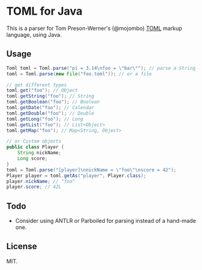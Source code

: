 TOML for Java
===
This is a parser for Tom Preson-Werner's (@mojombo) [TOML](https://raw.github.com/mojombo/toml/) markup language, using Java.

Usage
----
```java
Toml toml = Toml.parse("pi = 3.14\nfoo = \"bar\""); // parse a String
toml = Toml.parse(new File("foo.toml")); // or a file

// get different types
toml.get("foo"); // Object
toml.getString("foo"); // String
toml.getBoolean("foo"); // Boolean
toml.getDate("foo"); // Calendar
toml.getDouble("foo"); // Double
toml.getLong("foo"); // Long
toml.getList("foo"); // List<Object>
toml.getMap("foo"); // Map<String, Object>

// or Custom objects
public class Player {
    String nickName;
    Long score;
}
toml = Toml.parse("[player]\nnickName = \"foo\"\nscore = 42");
Player player = toml.getAs("player", Player.class);
player.nickName; // "foo"
player.score; // 42L
```

Todo
-----

* Consider using ANTLR or Parboiled for parsing instead of a hand-made one.

License
-----
MIT.
